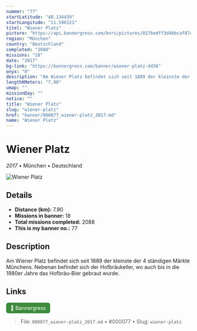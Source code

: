```yaml
---
nummer: "77"
startLatitude: "48.134439"
startLongitude: "11.596121"
titel: "Wiener Platz"
picture: "https://api.bannergress.com/bnrs/pictures/017bedff3d4bbcaf87c58d14b36ffd1e"
region: "München"
country: "Deutschland"
completed: "2088"
missions: "18"
date: "2017"
bg-link: "https://bannergress.com/banner/wiener-platz-d456"
onyx: "0"
description: "Am Wiener Platz befindet sich seit 1889 der kleinste der 4 ständigen Märkte Münchens. Nebenan befindet sich der Hofbräukeller, wo auch bis in die 1980er Jahre das Hofbräu-Bier gebraut wurde."
lengthKMeters: "7,90"
umap: ""
missionDay: ""
notice: ""
title: "Wiener Platz"
slug: "wiener-platz"
href: "banner/000077_wiener-platz_2017.md"
name: "Wiener Platz"
---
```

# Wiener Platz

*2017* • München • Deutschland

![Wiener Platz](https://api.bannergress.com/bnrs/pictures/017bedff3d4bbcaf87c58d14b36ffd1e)



## Details
- **Distance (km):** 7.90
- **Missions in banner:** 18
- **Total missions completed:** 2088
- **This is my banner no.:** 77



## Description
Am Wiener Platz befindet sich seit 1889 der kleinste der 4 ständigen Märkte Münchens. Nebenan befindet sich der Hofbräukeller, wo auch bis in die 1980er Jahre das Hofbräu-Bier gebraut wurde.



## Links
<a href="https://bannergress.com/banner/wiener-platz-d456" target="_blank" style="display:inline-block;margin-right:8px;padding:6px 12px;background:#3c8b3c;color:#fff;text-decoration:none;border-radius:6px;">🔗 Bannergress</a>



> File: `000077_wiener-platz_2017.md` • #000077 • Slug: `wiener-platz`
